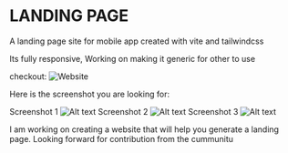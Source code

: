 # LANDING PAGE

A landing page site for mobile app created with vite and tailwindcss

Its fully responsive, Working on making it generic for other to use

checkout: ![Website](https://mugmoney.in)




Here is the screenshot you are looking for:

Screenshot 1
![Alt text](./img/image1.jpg)
Screenshot 2
![Alt text](./img/image2.jpg)
Screenshot 3
![Alt text](./img/image3.jpg)




I am working on creating a website that will help you generate a landing page.
Looking forward for contribution from the cummunitu
